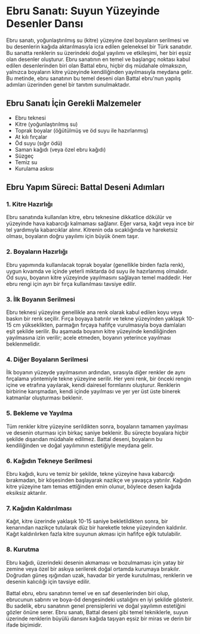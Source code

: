 # Ebru Sanatı: Suyun Yüzeyinde Desenler Dansı

Ebru sanatı, yoğunlaştırılmış su (kitre) yüzeyine özel boyaların serilmesi ve bu desenlerin kağıda aktarılmasıyla icra edilen geleneksel bir Türk sanatıdır. Bu sanatta renklerin su üzerindeki doğal yayılımı ve etkileşimi, her biri eşsiz olan desenler oluşturur. Ebru sanatının en temel ve başlangıç noktası kabul edilen desenlerinden biri olan Battal ebru, hiçbir dış müdahale olmaksızın, yalnızca boyaların kitre yüzeyinde kendiliğinden yayılmasıyla meydana gelir. Bu metinde, ebru sanatının bu temel deseni olan Battal ebru'nun yapılış adımları üzerinden genel bir tanıtım sunulmaktadır.

## Ebru Sanatı İçin Gerekli Malzemeler

*   Ebru teknesi
*   Kitre (yoğunlaştırılmış su)
*   Toprak boyalar (öğütülmüş ve öd suyu ile hazırlanmış)
*   At kılı fırçalar
*   Öd suyu (sığır ödü)
*   Saman kağıdı (veya özel ebru kağıdı)
*   Süzgeç
*   Temiz su
*   Kurulama askısı

## Ebru Yapım Süreci: Battal Deseni Adımları

### 1. Kitre Hazırlığı

Ebru sanatında kullanılan kitre, ebru teknesine dikkatlice dökülür ve yüzeyinde hava kabarcığı kalmaması sağlanır. Eğer varsa, kağıt veya ince bir tel yardımıyla kabarcıklar alınır. Kitrenin oda sıcaklığında ve hareketsiz olması, boyaların doğru yayılımı için büyük önem taşır.

### 2. Boyaların Hazırlığı

Ebru yapımında kullanılacak toprak boyalar (genellikle birden fazla renk), uygun kıvamda ve içinde yeterli miktarda öd suyu ile hazırlanmış olmalıdır. Öd suyu, boyanın kitre yüzeyinde yayılmasını sağlayan temel maddedir. Her ebru rengi için ayrı bir fırça kullanılması tavsiye edilir.

### 3. İlk Boyanın Serilmesi

Ebru teknesi yüzeyine genellikle ana renk olarak kabul edilen koyu veya baskın bir renk seçilir. Fırça boyaya batırılır ve tekne yüzeyinden yaklaşık 10-15 cm yükseklikten, parmağın fırçaya hafifçe vurulmasıyla boya damlaları eşit şekilde serilir. Bu aşamada boyanın kitre yüzeyinde kendiliğinden yayılmasına izin verilir; acele etmeden, boyanın yeterince yayılması beklenmelidir.

### 4. Diğer Boyaların Serilmesi

İlk boyanın yüzeyde yayılmasının ardından, sırasıyla diğer renkler de aynı fırçalama yöntemiyle tekne yüzeyine serilir. Her yeni renk, bir önceki rengin içine ve etrafına yayılarak, kendi dairesel formlarını oluşturur. Renklerin birbirine karışmadan, kendi içinde yayılması ve yer yer üst üste binerek katmanlar oluşturması beklenir.

### 5. Bekleme ve Yayılma

Tüm renkler kitre yüzeyine serildikten sonra, boyaların tamamen yayılması ve desenin oturması için birkaç saniye beklenir. Bu süreçte boyalara hiçbir şekilde dışarıdan müdahale edilmez. Battal deseni, boyaların bu kendiliğinden ve doğal yayılımının estetiğiyle meydana gelir.

### 6. Kağıdın Tekneye Serilmesi

Ebru kağıdı, kuru ve temiz bir şekilde, tekne yüzeyine hava kabarcığı bırakmadan, bir köşesinden başlayarak nazikçe ve yavaşça yatırılır. Kağıdın kitre yüzeyine tam temas ettiğinden emin olunur, böylece desen kağıda eksiksiz aktarılır.

### 7. Kağıdın Kaldırılması

Kağıt, kitre üzerinde yaklaşık 10-15 saniye bekletildikten sonra, bir kenarından nazikçe tutularak düz bir hareketle tekne yüzeyinden kaldırılır. Kağıt kaldırılırken fazla kitre suyunun akması için hafifçe eğik tutulabilir.

### 8. Kurutma

Ebru kağıdı, üzerindeki desenin akmaması ve bozulmaması için yatay bir zemine veya özel bir askıya serilerek doğal ortamda kurumaya bırakılır. Doğrudan güneş ışığından uzak, havadar bir yerde kurutulması, renklerin ve desenin kalıcılığı için tavsiye edilir.

Battal ebru, ebru sanatının temel ve en saf desenlerinden biri olup, ebrucunun sabrını ve boya-öd dengesindeki ustalığını en iyi şekilde gösterir. Bu sadelik, ebru sanatının genel prensiplerini ve doğal yayılımın estetiğini gözler önüne serer. Ebru sanatı, Battal deseni gibi temel tekniklerle, suyun üzerinde renklerin büyülü dansını kağıda taşıyan eşsiz bir miras ve derin bir ifade biçimidir.